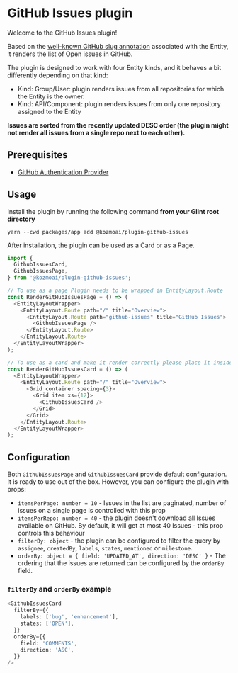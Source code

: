 # GitHub Issues plugin

Welcome to the GitHub Issues plugin!

Based on the [well-known GitHub slug annotation](https://glint.io/docs/features/software-catalog/well-known-annotations#githubcomproject-slug) associated with the Entity, it renders the list of Open issues in GitHub.

The plugin is designed to work with four Entity kinds, and it behaves a bit differently depending on that kind:

- Kind: Group/User: plugin renders issues from all repositories for which the Entity is the owner.
- Kind: API/Component: plugin renders issues from only one repository assigned to the Entity

**Issues are sorted from the recently updated DESC order (the plugin might not render all issues from a single repo next to each other).**

## Prerequisites

- [GitHub Authentication Provider](https://glint.io/docs/auth/github/provider)

## Usage

Install the plugin by running the following command **from your Glint root directory**

`yarn --cwd packages/app add @kozmoai/plugin-github-issues`

After installation, the plugin can be used as a Card or as a Page.

```typescript
import {
  GithubIssuesCard,
  GithubIssuesPage,
} from '@kozmoai/plugin-github-issues';

// To use as a page Plugin needs to be wrapped in EntityLayout.Route
const RenderGitHubIssuesPage = () => (
  <EntityLayoutWrapper>
    <EntityLayout.Route path="/" title="Overview">
      <EntityLayout.Route path="github-issues" title="GitHub Issues">
        <GithubIssuesPage />
      </EntityLayout.Route>
    </EntityLayout.Route>
  </EntityLayoutWrapper>
);

// To use as a card and make it render correctly please place it inside appropriate Grid elements
const RenderGitHubIssuesCard = () => (
  <EntityLayoutWrapper>
    <EntityLayout.Route path="/" title="Overview">
      <Grid container spacing={3}>
        <Grid item xs={12}>
          <GithubIssuesCard />
        </Grid>
      </Grid>
    </EntityLayout.Route>
  </EntityLayoutWrapper>
);
```

## Configuration

Both `GithubIssuesPage` and `GithubIssuesCard` provide default configuration. It is ready to use out of the box.
However, you can configure the plugin with props:

- `itemsPerPage: number = 10` - Issues in the list are paginated, number of issues on a single page is controlled with this prop
- `itemsPerRepo: number = 40` - the plugin doesn't download all Issues available on GitHub. By default, it will get at most 40 Issues - this prop controls this behaviour
- `filterBy: object` - the plugin can be configured to filter the query by `assignee`, `createdBy`, `labels`, `states`, `mentioned` or `milestone`.
- `orderBy: object = { field: 'UPDATED_AT', direction: 'DESC' }` - The ordering that the issues are returned can be configured by the `orderBy` field.

### `filterBy` and `orderBy` example

```ts
<GithubIssuesCard
  filterBy={{
    labels: ['bug', 'enhancement'],
    states: ['OPEN'],
  }}
  orderBy={{
    field: 'COMMENTS',
    direction: 'ASC',
  }}
/>
```

